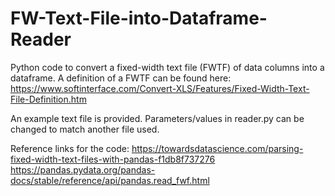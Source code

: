 # FW-Text-File-into-Dataframe-Reader

Python code to convert a fixed-width text file (FWTF) of data columns into a dataframe. A definition of a FWTF can be found here: https://www.softinterface.com/Convert-XLS/Features/Fixed-Width-Text-File-Definition.htm 

An example text file is provided. Parameters/values in reader.py can be changed to match another file used. 

Reference links for the code:
https://towardsdatascience.com/parsing-fixed-width-text-files-with-pandas-f1db8f737276 
https://pandas.pydata.org/pandas-docs/stable/reference/api/pandas.read_fwf.html
